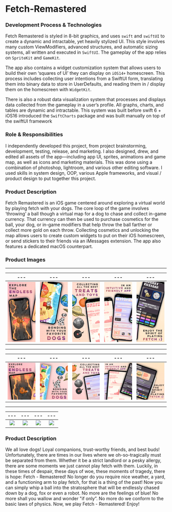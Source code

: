 # Fetch-Remastered

### **Development Process & Technologies**
Fetch Remastered is styled in 8-bit graphics, and uses ```swift``` and ```swiftUI``` to create  a dynamic and intractable, yet heavily stylized UI. This style involves many custom ViewModifiers, advanced structures, and automatic sizing systems, all written and executed in ```SwiftUI```. The gameplay of the app relies on ```SpriteKit``` and ```GameKit```. 

The app also contains a widget customization system that allows users to build their own ‘squares of UI’ they can display on ```iOS14+``` homescreen. This process includes collecting user intentions from a SwiftUI form, translating them into binary data to store in UserDefaults, and reading them in / display them on the homescreen with ```WidgetKit```. 

There is also a robust data visualization system that processes and displays data collected from the gameplay in a user’s profile. All graphs, charts, and tables are dynamic and intractable. This system was built before swift 6 + iOS16 introduced the ```SwiftCharts``` package and was built manually on top of the swiftUI framework

### **Role & Responsibilities**
I independently developed this project, from project brainstorming, development, testing, release, and marketing. I also designed, drew, and edited all assets of the app—including app UI, sprites, animations and game map, as well as icons and marketing materials. This was done using a combination of photoshop, lightroom, and various other editing software. I used skills in system design, OOP, various Apple frameworks, and visual / product design to put together this project.

### **Product Description**

Fetch Remastered is an iOS game centered around exploring a virtual world by playing fetch with your dogs. The core loop of the game involves ‘throwing’ a ball though a virtual map for a dog to chase and collect in-game currency. That currency can then be used to purchase cosmetics for the ball, your dog, or in-game modifiers that help throw the ball farther or collect more gold on each throw. Collecting cosmetics and unlocking the map allows users to create custom widgets to put on their iOS homescreen, or send stickers to their friends via an iMessages extension. The app also features a dedicated macOS counterpart.

### **Product Images**
---
|---|---|---|---|---|
:-------------------------:|:-------------------------:|:-------------------------:|:-------------------------:|:-------------------------:
![](https://github.com/Brian-Masse/Fetch-Remastered/blob/main/Fetch%20-%20Remastered/visuals/screenshots/Final%20ScreenShots/Iphone12/1.png)   |  ![](https://github.com/Brian-Masse/Fetch-Remastered/blob/main/Fetch%20-%20Remastered/visuals/screenshots/Final%20ScreenShots/Iphone12/2.png) |  ![](https://github.com/Brian-Masse/Fetch-Remastered/blob/main/Fetch%20-%20Remastered/visuals/screenshots/Final%20ScreenShots/Iphone12/3.png) |  ![](https://github.com/Brian-Masse/Fetch-Remastered/blob/main/Fetch%20-%20Remastered/visuals/screenshots/Final%20ScreenShots/Iphone12/4.png) |  ![](https://github.com/Brian-Masse/Fetch-Remastered/blob/main/Fetch%20-%20Remastered/visuals/screenshots/Final%20ScreenShots/Iphone12/5.png)

---
|---|---|---|---|---|
:-------------------------:|:-------------------------:|:-------------------------:|:-------------------------:|:-------------------------:
![](https://github.com/Brian-Masse/Fetch-Remastered/blob/main/Fetch%20-%20Remastered/visuals/screenshots/Final%20ScreenShots/iPad/1.png)   |  ![](https://github.com/Brian-Masse/Fetch-Remastered/blob/main/Fetch%20-%20Remastered/visuals/screenshots/Final%20ScreenShots/iPad/2.png) |  ![](https://github.com/Brian-Masse/Fetch-Remastered/blob/main/Fetch%20-%20Remastered/visuals/screenshots/Final%20ScreenShots/iPad/3.png) |  ![](https://github.com/Brian-Masse/Fetch-Remastered/blob/main/Fetch%20-%20Remastered/visuals/screenshots/Final%20ScreenShots/iPad/4.png) |  ![](https://github.com/Brian-Masse/Fetch-Remastered/blob/main/Fetch%20-%20Remastered/visuals/screenshots/Final%20ScreenShots/iPad/5.png)


---
|---|---|---|---|
:-------------------------:|:-------------------------:|:-------------------------:|:-------------------------:
![](https://github.com/Brian-Masse/Fetch-Remastered/blob/main/Fetch%20-%20Remastered/visuals/screenshots/Final%20ScreenShots/mac/first.png)   |  ![](https://github.com/Brian-Masse/Fetch-Remastered/blob/main/Fetch%20-%20Remastered/visuals/screenshots/Final%20ScreenShots/mac/second.png) |  ![](https://github.com/Brian-Masse/Fetch-Remastered/blob/main/Fetch%20-%20Remastered/visuals/screenshots/Final%20ScreenShots/mac/Third.png) |  ![](https://github.com/Brian-Masse/Fetch-Remastered/blob/main/Fetch%20-%20Remastered/visuals/screenshots/Final%20ScreenShots/mac/fourth.png) | 

### **Product Description**

We all love dogs! Loyal companions, trust-worthy friends, and best buds! Unfortunately, there are times in our lives where we oh-so-tragically must be separated from them. Whether it be a strict landlord or a pesky allergy, there are some moments we just cannot play fetch with them. Luckily, in these times of despair, these days of woe, these moments of tragedy, there is hope: Fetch - Remastered! No longer do you require nice weather, a yard, and a functioning arm to play fetch, for that is a thing of the past! Now you can simply whip a ball into the stratosphere that will be endlessly chased down by a dog, fox or even a robot. No more are the feelings of blue! No more shall you wallow and wonder "if only”. No more do we conform to the basic laws of physics. Now, we play Fetch - Remastered! Enjoy!
